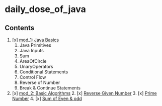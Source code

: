 # daily_dose_of_java

## Contents

1. [x] [mod_1: Java Basics](./mod_1)
   1. Java Primitives
   2. Java Inputs
   3. Sum
   4. AreaOfCircle
   5. UnaryOperators
   6. Conditional Statements
   7. Control Flow
   8. Reverse of Number
   9.  Break & Continue Statements
2. [x] [mod_2: Basic Algorithms](./mod_2)
   2. [x] [Reverse Given Number](./mod_2/ReverseGivenNumber.java) 
   3. [x] [Prime Number](./mod_2/PrimeNumbers.java)
   4. [x] [Sum of Even & odd](./mod_2/EvenOdd.java)